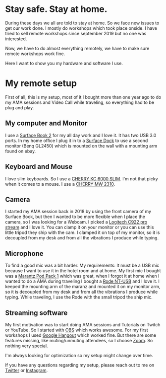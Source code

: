 # Stay safe. Stay at home.

During these days we all are told to stay at home.
So we face new issues to get our work done. I mostly do workshops which took place onside. I have tried to sell remote workshops since september 2019 but no one was interested.

Now, we have to do almost everything remotely, we have to make sure remote workshops work fine.

Here I want to show you my hardware and software I use.

# My remote setup

First of all, this is my setup, most of it I bought more than one year ago to do my AMA sessions and Video Call while traveling, so everything had to be plug and play.

## My computer and Monitor

I use a [Surface Book 2](https://www.microsoft.com/de-de/p/surface-book-2/8mcpzjjcc98c) for my all day work and I love it. It has two USB 3.0 ports. In my home office I plug it in to a [Surface Dock](https://www.microsoft.com/de-de/p/surface-dock/8qrh2npz0s0p) to use a second monitor (Benq GL2450) which is mounted on the wall with a mounting arm found on ebay.

## Keyboard and Mouse

I love slim keyboards.
So I use a [CHERRY KC 6000 SLIM](https://www.cherry.de/cherry-kc-6000-slim.html).
I'm not that picky when it comes to a mouse. I use a [CHERRY MW 2310](https://www.cherry.de/cherry-mw-2310.html).

## Camera

I started my AMA session back in 2018 by using the front camera of my Surface Book, but then I wanted to be more flexible when I place the camera, so I was looking for a Webcam. I picked a [Logitech C922 pro stream](https://www.logitech.com/de-de/product/c922-pro-stream-webcam) and I love it. You can clamp it on your monitor or you can use this little tripod they ship with the cam. I clamped it on top of my monitor, so it is decoupled from my desk and from all the vibrations I produce while typing.

## Microphone

To find a good mic was a bit harder. My requirements: It must be a USB mic because I want to use it in the hotel room and at home. My first mic I bought was a [Marantz Pod Pack 1](https://www.amazon.de/Marantz-Professional-Pod-Pack-USB-Kondensatormikrofon/dp/B01GHUA3XA) which was great, when I forgot it at home when I wanted to do a AMA during traveling I bought a [Rode NT-USB](https://www.thomann.de/de/rode_nt_usb.htm) and I love it. I keeped the mounting arm of the maranz and mounted it on my monitor arm, so it is decoupled from my desk and from all the vibrations I produce while typing.
While traveling, I use the Rode with the small tripod the ship mic.

## Streaming software

My first motivation was to start doing AMA sessions and Tutorials on Twitch or YouTube. So I started with [OBS](https://obsproject.com/de) which works awesome. For my first workshops I used [Google Hangout](https://hangouts.google.com/) which worked fine. But there are some features missing, like muting/unmuting attendees, so I choose [Zoom](https://zoom.us/). So nothing very special.

I'm always looking for optimization so my setup might change over time.

If you have any questions regarding my setup, please reach out to me on [Twitter](https://twitter.com/webdave_de) or [Instagram](https://www.instagram.com/webdave_de/).

